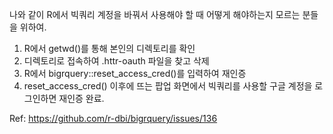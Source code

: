 
나와 같이 R에서 빅쿼리 계정을 바꿔서 사용해야 할 때 어떻게 해야하는지 모르는 분들을 위하여.

1. R에서 getwd()를 통해 본인의 디렉토리를 확인
2. 디렉토리로 접속하여 .httr-oauth 파일을 찾고 삭제
3. R에서 bigrquery::reset_access_cred()를 입력하여 재인증 
4. reset_access_cred() 이후에 뜨는 팝업 화면에서 빅쿼리를 사용할 구글 계정을 로그인하면 재인증 완료.

Ref: https://github.com/r-dbi/bigrquery/issues/136
